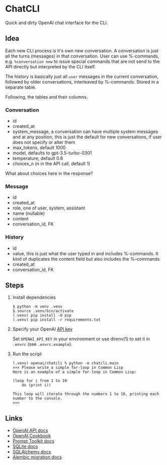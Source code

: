 # ChatCLI

Quick and dirty OpenAI chat interface for the CLI.

## Idea

Each new CLI process is it's own new conversation. A conversation is just all the turns (messages) in that conversation. User can use %-commands, e.g. `%conversation new` to issue special commands that are not send to the API directly but interpreted by the CLI itself.

The history is basically just all `user` messages in the current conversation, followed by older conversations, interleaved by %-commands. Stored in a separate table.

Following, the tables and their columns.

### Conversation

- id
- created_at
- system_message, a conversation can have multiple system messages and at any position, this is just the default for new conversations, if user does not specify or alter them
- max_tokens, default 1000
- model, defaults to gpt-3.5-turbo-0301
- temperature, default 0.8
- choices_n (n in the API call, default 1)

What about choices here in the response?

### Message

- id
- created_at
- role, one of user, system, assistant
- name (nullable)
- content
- conversation_id, FK

### History

- id
- value, this is just what the user typed in and includes %-commands. It kind of duplicates the content field but also includes the %-commands
- created_at
- conversation_id, FK

## Steps

1. Install dependencies

    ```raw
    $ python -m venv .venv
    $ source .venv/bin/activate
    (.venv) pip install -U pip
    (.venv) pip install -r requirements.txt
    ```

2. Specify your OpenAI [API key](https://platform.openai.com/account/api-keys)

    Set `OPENAI_API_KEY` in your environment or use direnv(1) to set it in `.envrc` (see `.envrc.example`).

3. Run the script

    ```raw
    (.venv) openai/chatcli % python -m chatcli.main
    >>> Please write a simple for-loop in Common Lisp
    Here is an example of a simple for-loop in Common Lisp:

    (loop for i from 1 to 10
        do (print i))

    This loop will iterate through the numbers 1 to 10, printing each number to the console.
    >>>
    ```

## Links

- [OpenAI API docs](https://beta.openai.com/docs/api-reference/introduction)
- [OpenAI Cookbook](https://github.com/openai/openai-cookbook)
- [Prompt Toolkit docs](https://python-prompt-toolkit.readthedocs.io/en/stable/pages/asking_for_input.html)
- [SQLite docs](https://www.sqlite.org/docs.html)
- [SQLAlchemy docs](https://docs.sqlalchemy.org/en/20/dialects/sqlite.html)
- [Alembic migration docs](https://alembic.sqlalchemy.org/en/latest/tutorial.html)
